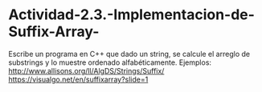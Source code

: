 # Actividad-2.3.-Implementacion-de-Suffix-Array-
Escribe un programa en C++ que dado un string, se calcule el arreglo de substrings y lo muestre ordenado alfabéticamente.
Ejemplos:
http://www.allisons.org/ll/AlgDS/Strings/Suffix/
https://visualgo.net/en/suffixarray?slide=1
